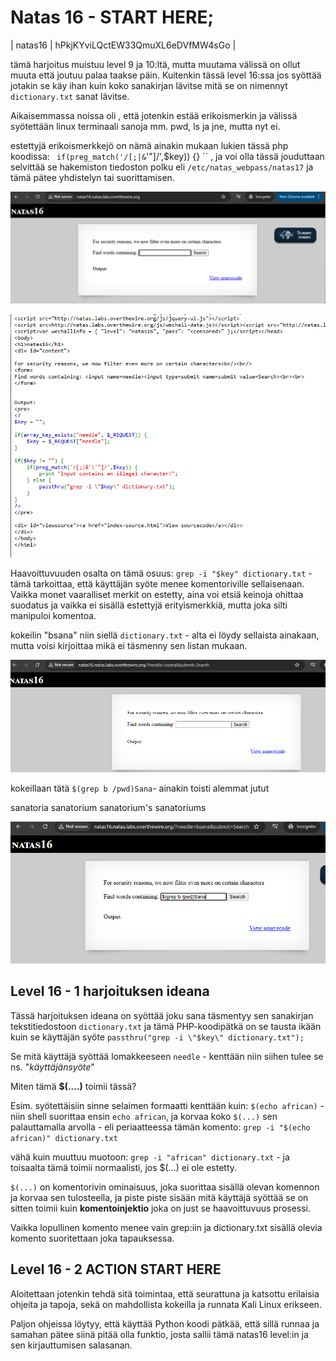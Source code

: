 # Natas 16 - START HERE;

| natas16  | hPkjKYviLQctEW33QmuXL6eDVfMW4sGo |
 
tämä harjoitus muistuu level 9 ja 10:ltä, mutta muutama välissä on ollut muuta että joutuu palaa taakse päin. Kuitenkin tässä level 16:ssa jos syöttää jotakin se käy ihan kuin koko sanakirjan lävitse mitä se on nimennyt `dictionary.txt` sanat lävitse.

Aikaisemmassa noissa oli , että jotenkin estää erikoismerkin ja välissä syötettään linux terminaali sanoja mm. pwd, ls ja jne, mutta nyt ei.

estettyjä erikoismerkkejö on nämä ainakin mukaan lukien tässä php koodissa: ` if(preg_match('/[;|&`\'"]/',$key)) {} `` , ja voi olla tässä jouduttaan selvittää se hakemiston tiedoston polku eli `/etc/natas_webpass/natas17` ja tämä pätee yhdistelyn tai suorittamisen.

![alt text](./kuvat-level16-20/natas16-0.png)

![alt text](./kuvat-level16-20/natas16-1.png)


Haavoittuvuuden osalta on tämä osuus: `grep -i "$key" dictionary.txt` - tämä tarkoittaa, että käyttäjän syöte menee komentoriville sellaisenaan. Vaikka monet vaaralliset merkit on estetty, aina voi etsiä keinoja ohittaa suodatus ja vaikka ei sisällä estettyjä erityismerkkiä, mutta joka silti manipuloi komentoa.

kokeilin "bsana" niin siellä `dictionary.txt` - alta ei löydy sellaista ainakaan, mutta voisi kirjoittaa mikä ei täsmenny sen listan mukaan. 

![alt text](./kuvat-level16-20/natas16-2.png)

kokeillaan tätä `$(grep b /pwd)Sana`- ainakin toisti alemmat jutut

sanatoria
sanatorium
sanatorium's
sanatoriums

![alt text](./kuvat-level16-20/natas16-3.png)


## Level 16 - 1 harjoituksen ideana

Tässä harjoituksen ideana on syöttää joku sana täsmentyy sen sanakirjan tekstitiedostoon `dictionary.txt` ja tämä PHP-koodipätkä on se tausta ikään kuin se käyttäjän syöte `passthru("grep -i \"$key\" dictionary.txt");`

Se mitä käyttäjä syöttää lomakkeeseen `needle` - kenttään niin siihen tulee se ns. "_käyttäjänsyöte_"


Miten tämä **$(....)** toimii tässä?

Esim. syötettäisiin sinne selaimen formaatti kenttään kuin: `$(echo african)` - niin shell suorittaa ensin `echo african`, ja korvaa koko `$(...)` sen palauttamalla arvolla - eli periaatteessa tämän komento: `grep -i "$(echo african)" dictionary.txt`

vähä kuin muuttuu muotoon: `grep -i "african" dictionary.txt`  - ja toisaalta tämä toimii normaalisti, jos $(...) ei ole estetty.


`$(...)` on komentorivin ominaisuus, joka suorittaa sisällä olevan komennon ja korvaa sen tulosteella, ja piste piste sisään mitä käyttäjä syöttää se on sitten toimii kuin **komentoinjektio** joka on just se haavoittuvuus prosessi.

Vaikka lopullinen komento menee vain grep:iin ja dictionary.txt sisällä olevia komento suoritettaan joka tapauksessa.


## Level 16 - 2 ACTION START HERE

Aloitettaan jotenkin tehdä sitä toimintaa, että seurattuna ja katsottu erilaisia ohjeita ja tapoja, sekä on mahdollista kokeilla ja runnata Kali Linux erikseen.

Paljon ohjeissa löytyy, että käyttää Python koodi pätkää, että sillä runnaa ja samahan pätee siinä pitää olla funktio, josta sallii tämä natas16 level:in ja sen kirjauttumisen salasanan.












